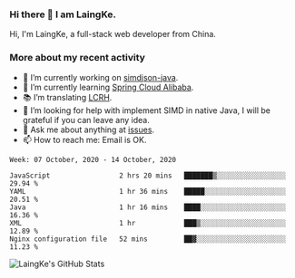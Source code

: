 ### Hi there 👋 I am LaingKe.

Hi, I'm LaingKe, a full-stack web developer from China.

### More about my recent activity

- 🔭 I’m currently working on [simdjson-java](https://github.com/laingke/simdjson-java).
- 🌱 I’m currently learning [Spring Cloud Alibaba](https://github.com/alibaba/spring-cloud-alibaba).
- :books: I’m translating [LCRH](https://github.com/LCTT/LCRH).
- 🤔 I’m looking for help with implement SIMD in native Java, I will be grateful if you can leave any idea.
- 💬 Ask me about anything at [issues](https://github.com/laingke/laingke/issues).
- 📫 How to reach me: Email is OK.

<!--START_SECTION:waka-->
```text
Week: 07 October, 2020 - 14 October, 2020

JavaScript                 2 hrs 20 mins   ███████▒░░░░░░░░░░░░░░░░░   29.94 % 
YAML                       1 hr 36 mins    █████░░░░░░░░░░░░░░░░░░░░   20.51 % 
Java                       1 hr 16 mins    ████░░░░░░░░░░░░░░░░░░░░░   16.36 % 
XML                        1 hr            ███▒░░░░░░░░░░░░░░░░░░░░░   12.89 % 
Nginx configuration file   52 mins         ██▓░░░░░░░░░░░░░░░░░░░░░░   11.23 % 
```
<!--END_SECTION:waka-->

![LaingKe's GitHub Stats](https://github-readme-stats.vercel.app/api?username=laingke&show_icons=true&theme=nightowl&count_private=true)
